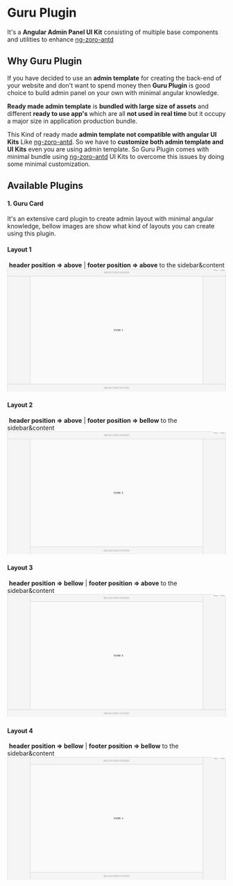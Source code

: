 # Guru Plugin
It's a **Angular Admin Panel UI Kit** consisting of multiple base components and utilities to enhance [ng-zoro-antd](https://ng.ant.design/docs/introduce/en "ng-zoro-antd")



## Why Guru Plugin

If you have decided to use an **admin template** for creating the back-end of your website and don't want to spend money then **Guru Plugin** is good choice to build admin panel on your own with minimal angular knowledge.

**Ready made admin template** is **bundled with large size of assets** and different **ready to use app's** which are all **not used in real time** but it occupy a major size in application production bundle.

This Kind of ready made **admin template not compatible with angular UI Kits** Like [ng-zoro-antd](https://ng.ant.design/docs/introduce/en "ng-zoro-antd"). So we have to **customize both admin template and UI Kits** even you are using admin template. So Guru Plugin comes with minimal bundle using [ng-zoro-antd](https://ng.ant.design/docs/introduce/en "ng-zoro-antd") UI Kits to overcome this issues by doing some minimal customization.



## Available Plugins

#### **1. Guru Card** 

It's an extensive card plugin to create admin layout with minimal angular knowledge, bellow images are show what kind of layouts you can create using this plugin.



#### Layout 1

​	**header position => above** | **footer position => above** to the sidebar&content
<img src=".\docs\screenshots\Type-1.JPG" style="zoom:50%;" />



#### Layout 2

​	**header position => above** | **footer position => bellow**  to the sidebar&content
<img src=".\docs\screenshots\Type-2.JPG" style="zoom:50%;" />



#### Layout 3

​	**header position => bellow** | **footer position => above** to the sidebar&content
<img src=".\docs\screenshots\Type-3.JPG" style="zoom:50%;" />



#### Layout 4

​	**header position => bellow** | **footer position => bellow** to the sidebar&content
<img src=".\docs\screenshots\Type-4.JPG" style="zoom:50%;" />

